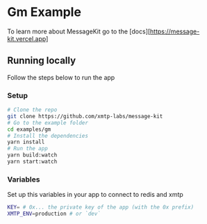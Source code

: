 # Gm Example

To learn more about MessageKit go to the [docs][https://message-kit.vercel.app]

## Running locally

Follow the steps below to run the app

### Setup

```bash [cmd]
# Clone the repo
git clone https://github.com/xmtp-labs/message-kit
# Go to the example folder
cd examples/gm
# Install the dependencies
yarn install
# Run the app
yarn build:watch
yarn start:watch
```

### Variables

Set up this variables in your app to connect to redis and xmtp

```bash [cmd]
KEY= # 0x... the private key of the app (with the 0x prefix)
XMTP_ENV=production # or `dev`
```
